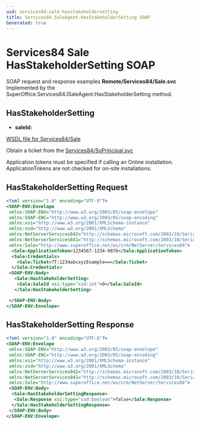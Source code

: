 ```yaml
---
uid: services84-sale-hasstakeholdersetting
title: Services84.SaleAgent.HasStakeholderSetting SOAP
Generated: true
---
```


# Services84 Sale HasStakeholderSetting SOAP

SOAP request and response examples **Remote/Services84/Sale.svc**
Implemented by the <see cref="M:SuperOffice.Services84.ISaleAgent.HasStakeholderSetting">SuperOffice.Services84.ISaleAgent.HasStakeholderSetting</see> method.

## HasStakeholderSetting



* **saleId:** 



[WSDL file for Services84/Sale](../Services84-Sale.md)

Obtain a ticket from the [Services84/SoPrincipal.svc](../SoPrincipal/SoPrincipal.md)

Application tokens must be specified if calling an Online installation. ApplicationTokens are not checked for on-site installations.

## HasStakeholderSetting Request

```xml
<?xml version="1.0" encoding="UTF-8"?>
<SOAP-ENV:Envelope
 xmlns:SOAP-ENV="http://www.w3.org/2003/05/soap-envelope"
 xmlns:SOAP-ENC="http://www.w3.org/2003/05/soap-encoding"
 xmlns:xsi="http://www.w3.org/2001/XMLSchema-instance"
 xmlns:xsd="http://www.w3.org/2001/XMLSchema"
 xmlns:NetServerServices842="http://schemas.microsoft.com/2003/10/Serialization/Arrays"
 xmlns:NetServerServices841="http://schemas.microsoft.com/2003/10/Serialization/"
 xmlns:Sale="http://www.superoffice.net/ws/crm/NetServer/Services84">
  <Sale:ApplicationToken>1234567-1234-9876</Sale:ApplicationToken>
  <Sale:Credentials>
    <Sale:Ticket>7T:1234abcxyzExample==</Sale:Ticket>
  </Sale:Credentials>
 <SOAP-ENV:Body>
   <Sale:HasStakeholderSetting>
    <Sale:SaleId xsi:type="xsd:int">0</Sale:SaleId>
   </Sale:HasStakeholderSetting>

 </SOAP-ENV:Body>
</SOAP-ENV:Envelope>

```


## HasStakeholderSetting Response

```xml
<?xml version="1.0" encoding="UTF-8"?>
<SOAP-ENV:Envelope
 xmlns:SOAP-ENV="http://www.w3.org/2003/05/soap-envelope"
 xmlns:SOAP-ENC="http://www.w3.org/2003/05/soap-encoding"
 xmlns:xsi="http://www.w3.org/2001/XMLSchema-instance"
 xmlns:xsd="http://www.w3.org/2001/XMLSchema"
 xmlns:NetServerServices842="http://schemas.microsoft.com/2003/10/Serialization/Arrays"
 xmlns:NetServerServices841="http://schemas.microsoft.com/2003/10/Serialization/"
 xmlns:Sale="http://www.superoffice.net/ws/crm/NetServer/Services84">
 <SOAP-ENV:Body>
  <Sale:HasStakeholderSettingResponse>
   <Sale:Response xsi:type="xsd:boolean">false</Sale:Response>
  </Sale:HasStakeholderSettingResponse>
 </SOAP-ENV:Body>
</SOAP-ENV:Envelope>

```

